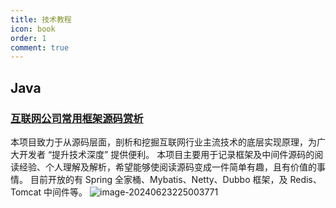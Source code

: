 ```yaml
---
title: 技术教程
icon: book
order: 1
comment: true
---
```


## Java
### [互联网公司常用框架源码赏析](https://github.com/doocs/source-code-hunter)
本项目致力于从源码层面，剖析和挖掘互联网行业主流技术的底层实现原理，为广大开发者 “提升技术深度” 提供便利。
本项目主要用于记录框架及中间件源码的阅读经验、个人理解及解析，希望能够使阅读源码变成一件简单有趣，且有价值的事情。
目前开放的有 Spring 全家桶、Mybatis、Netty、Dubbo 框架，及 Redis、Tomcat 中间件等。
![image-20240623225003771](https://img.shell101.com/miicoblog/image-20240623225003771.png)